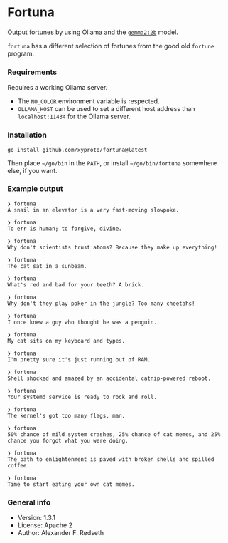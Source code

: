 # Fortuna

Output fortunes by using Ollama and the [`gemma2:2b`](https://ollama.com/library/gemma2) model.

`fortuna` has a different selection of fortunes from the good old `fortune` program.

### Requirements

Requires a working Ollama server.

* The `NO_COLOR` environment variable is respected.
* `OLLAMA_HOST` can be used to set a different host address than `localhost:11434` for the Ollama server.

### Installation

    go install github.com/xyproto/fortuna@latest

Then place `~/go/bin` in the `PATH`, or install `~/go/bin/fortuna` somewhere else, if you want.

### Example output

```
❯ fortuna
A snail in an elevator is a very fast-moving slowpoke.

❯ fortuna
To err is human; to forgive, divine.

❯ fortuna
Why don't scientists trust atoms? Because they make up everything!

❯ fortuna
The cat sat in a sunbeam.

❯ fortuna
What's red and bad for your teeth? A brick.

❯ fortuna
Why don't they play poker in the jungle? Too many cheetahs!

❯ fortuna
I once knew a guy who thought he was a penguin.

❯ fortuna
My cat sits on my keyboard and types.

❯ fortuna
I'm pretty sure it's just running out of RAM.

❯ fortuna
Shell shocked and amazed by an accidental catnip-powered reboot.

❯ fortuna
Your systemd service is ready to rock and roll.

❯ fortuna
The kernel's got too many flags, man.

❯ fortuna
50% chance of mild system crashes, 25% chance of cat memes, and 25% chance you forgot what you were doing.

❯ fortuna
The path to enlightenment is paved with broken shells and spilled coffee.

❯ fortuna
Time to start eating your own cat memes.
```

### General info

* Version: 1.3.1
* License: Apache 2
* Author: Alexander F. Rødseth
